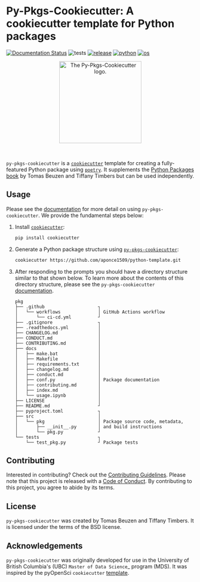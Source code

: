 # Py-Pkgs-Cookiecutter: A cookiecutter template for Python packages

[![Documentation Status](https://readthedocs.org/projects/py-pkgs-cookiecutter/badge/?version=latest)](https://py-pkgs-cookiecutter.readthedocs.io/en/latest/)
![tests](https://github.com/py-pkgs/py-pkgs-cookiecutter/workflows/test/badge.svg)
[![release](https://img.shields.io/github/release/py-pkgs/py-pkgs-cookiecutter.svg)](https://github.com/py-pkgs/py-pkgs-cookiecutter/releases)
[![python](https://img.shields.io/badge/python-%5E3.8-blue)]()
[![os](https://img.shields.io/badge/OS-Ubuntu%2C%20Mac%2C%20Windows-purple)]()

<p align="center">
  <img src="docs/source/_static/hex.png" width="220" alt="The Py-Pkgs-Cookiecutter logo.">
</p>

<br>

`py-pkgs-cookiecutter` is a [`cookiecutter`](https://cookiecutter.readthedocs.io/en/latest/) template for creating a fully-featured Python package using [`poetry`](https://python-poetry.org). It supplements the [Python Packages book](https://py-pkgs.org) by Tomas Beuzen and Tiffany Timbers but can be used independently.

## Usage

Please see the [documentation](https://py-pkgs-cookiecutter.readthedocs.io/en/latest/) for more detail on using `py-pkgs-cookiecutter`. We provide the fundamental steps below:

1. Install [`cookiecutter`](https://cookiecutter.readthedocs.io/en/latest/):

    ```bash
    pip install cookiecutter
    ```

2. Generate a Python package structure using [`py-pkgs-cookiecutter`](https://github.com/py-pkgs/py-pkgs-cookiecutter):

    ```bash
    cookiecutter https://github.com/aponce1509/python-template.git
    ```

3. After responding to the prompts you should have a directory structure similar to that shown below. To learn more about the contents of this directory structure, please see the `py-pkgs-cookiecutter` [documentation](https://py-pkgs-cookiecutter.readthedocs.io/en/latest/).

    ```text
    pkg
    ├── .github                    ┐
    │   └── workflows              │ GitHub Actions workflow
    │       └── ci-cd.yml          ┘
    ├── .gitignore                 ┐
    ├── .readthedocs.yml           │
    ├── CHANGELOG.md               │
    ├── CONDUCT.md                 │
    ├── CONTRIBUTING.md            │
    ├── docs                       │
    │   ├── make.bat               │
    │   ├── Makefile               │
    │   ├── requirements.txt       │
    │   ├── changelog.md           │
    │   ├── conduct.md             │
    │   ├── conf.py                │ Package documentation
    │   ├── contributing.md        │
    │   ├── index.md               │
    │   └── usage.ipynb            │
    ├── LICENSE                    │
    ├── README.md                  ┘
    ├── pyproject.toml             ┐ 
    ├── src                        │
    │   └── pkg                    │ Package source code, metadata,
    │       ├── __init__.py        │ and build instructions 
    │       └── pkg.py             ┘
    └── tests                      ┐
        └── test_pkg.py            ┘ Package tests
    ```

## Contributing

Interested in contributing? Check out the [Contributing Guidelines](https://py-pkgs-cookiecutter.readthedocs.io/en/latest/contributing.html). Please note that this project is released with a [Code of Conduct](https://py-pkgs-cookiecutter.readthedocs.io/en/latest/conduct.html). By contributing to this project, you agree to abide by its terms.

## License

`py-pkgs-cookiecutter` was created by Tomas Beuzen and Tiffany Timbers. It is licensed under the terms of the BSD license.

## Acknowledgements

`py-pkgs-cookiecutter` was originally developed for use in the University of British Columbia's (UBC) `Master of Data Science`_ program (MDS). It was inspired by the pyOpenSci `cookiecutter` [template](https://github.com/pyOpenSci/cookiecutter-pyopensci).
